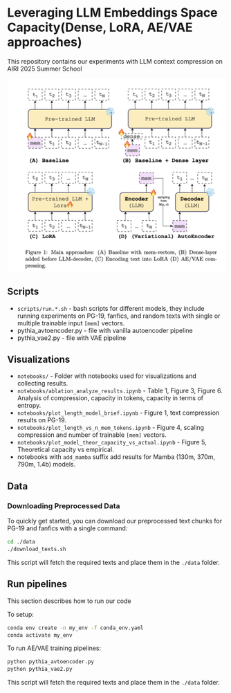 # Leveraging LLM Embeddings Space Capacity(Dense, LoRA, AE/VAE approaches)
This repository contains our experiments with LLM context compression on AIRI 2025 Summer School

![picture](images/imgg.png)

## Scripts
- `scripts/run.*.sh` - bash scripts for different models, they include running experiments on PG-19, fanfics, and random texts with single or multiple trainable input `[mem]` vectors.
- pythia_avtoencoder.py - file with vanilla autoencoder pipeline
- pythia_vae2.py - file with VAE pipeline

## Visualizations
- `notebooks/` - Folder with notebooks used for visualizations and collecting results.
- `notebooks/ablation_analyze_results.ipynb` - Table 1, Figure 3, Figure 6. Analysis of compression, capacity in tokens, capacity in terms of entropy.
- `notebooks/plot_length_model_brief.ipynb` - Figure 1, text compression results on PG-19.
- `notebooks/plot_length_vs_n_mem_tokens.ipynb` - Figure 4, scaling compression and number of trainable `[mem]` vectors.
- `notebooks/plot_model_theor_capacity_vs_actual.ipynb` - Figure 5, Theoretical capacity vs empirical.
- notebooks with `add_mamba` suffix add results for Mamba (130m, 370m, 790m, 1.4b) models.

## Data
### Downloading Preprocessed Data

To quickly get started, you can download our preprocessed text chunks for PG-19 and fanfics with a single command:

```bash
cd ./data
./download_texts.sh
```

This script will fetch the required texts and place them in the `./data` folder.

## Run pipelines
This section describes how to run our code

To setup:

```bash
conda env create -n my_env -f conda_env.yaml
conda activate my_env

```
To run AE/VAE training pipelines:

```bash
python pythia_avtoencoder.py
python pythia_vae2.py
```

This script will fetch the required texts and place them in the `./data` folder.




